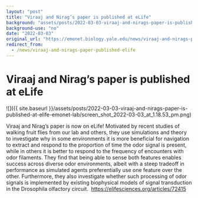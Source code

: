 ```yaml
---
layout: "post"
title: "Viraaj and Nirag’s paper is published at eLife"
background: "assets/posts/2022-03-03-viraaj-and-nirags-paper-is-published-at-elife-emonet-lab/screen_shot_2022-03-03_at_1.18.53_pm.png"
background-use: "no"
date: "2022-03-03"
original_url: "https://emonet.biology.yale.edu/news/viraaj-and-nirags-paper-published-elife"
redirect_from:
  - /news/viraaj-and-nirags-paper-published-elife
---
```

# Viraaj and Nirag’s paper is published at eLife

![]({{ site.baseurl }}/assets/posts/2022-03-03-viraaj-and-nirags-paper-is-published-at-elife-emonet-lab/screen_shot_2022-03-03_at_1.18.53_pm.png)

Viraaj and Nirag’s paper is now on eLife! Motivated by recent studies of walking fruit flies from our lab and others, they use simulations and theory to investigate why in some environments it is more beneficial for navigation to extract and respond to the proportion of time the odor signal is present, while in others it is better to respond to the frequency of encounters with odor filaments. They find that being able to sense both features enables success across diverse odor environments, albeit with a steep tradeoff in performance as simulated agents preferentially use one feature over the other. Furthermore, they also investigate whether such processing of odor signals is implemented by existing biophysical models of signal transduction in the Drosophila olfactory circuit.  <https://elifesciences.org/articles/72415>